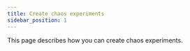 ```yaml
---
title: Create chaos experiments
sidebar_position: 1
---
```


This page describes how you can create chaos experiments.